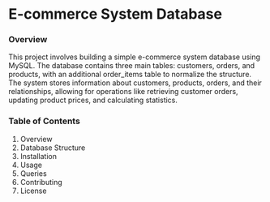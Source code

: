 <h1>E-commerce System Database</h1>
<h3>Overview</h3>
<P>This project involves building a simple e-commerce system database using MySQL. The database contains three main tables: customers, orders, and products, with an additional order_items table to normalize the structure. The system stores information about customers, products, orders, and their relationships, allowing for operations like retrieving customer orders, updating product prices, and calculating statistics.</P>

<h3>Table of Contents</h3>

<ol>
  <li>Overview</li>
  <li>Database Structure</li>
  <li>Installation</li>
  <li>Usage</li>
  <li>Queries</li>
  <li>Contributing</li>
  <li>License</li>
</ol>
